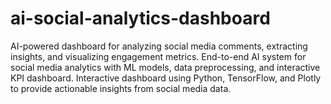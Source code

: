 # ai-social-analytics-dashboard
AI-powered dashboard for analyzing social media comments, extracting insights, and visualizing engagement metrics.  End-to-end AI system for social media analytics with ML models, data preprocessing, and interactive KPI dashboard.  Interactive dashboard using Python, TensorFlow, and Plotly to provide actionable insights from social media data.
